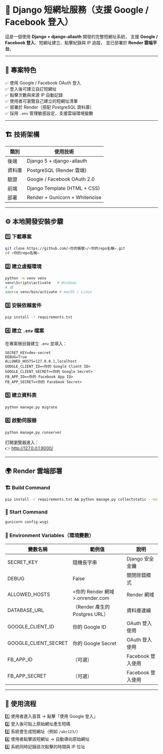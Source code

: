 # 🔗 Django 短網址服務（支援 Google / Facebook 登入）

這是一個使用 **Django + django-allauth** 開發的完整短網址系統，
支援 **Google / Facebook 登入**、短網址建立、點擊紀錄與 IP 追蹤，
並已部署於 **Render 雲端平台**。

---

## 🚀 專案特色

✅ 使用 Google / Facebook OAuth 登入  
✅ 登入後可建立自訂短網址  
✅ 點擊次數與來源 IP 自動記錄  
✅ 使用者可瀏覽自己建立的短網址清單  
✅ 部署於 Render（搭配 PostgreSQL 資料庫）  
✅ 採用 `.env` 管理敏感設定，支援雲端環境變數

---

## 🏗️ 技術架構

| 類別   | 使用技術                       |
| ------ | ------------------------------ |
| 後端   | Django 5 + django-allauth      |
| 資料庫 | PostgreSQL (Render 雲端)       |
| 驗證   | Google / Facebook OAuth 2.0    |
| 前端   | Django Template (HTML + CSS)   |
| 部署   | Render + Gunicorn + Whitenoise |

---

## ⚙️ 本地開發安裝步驟

### 1️⃣ 下載專案

```bash
git clone https://github.com/<你的帳號>/<你的repo名稱>.git
cd <你的repo名稱>
```

### 2️⃣ 建立虛擬環境

```bash
python -m venv venv
venv\Scripts\activate   # Windows
# 或
source venv/bin/activate # macOS / Linux
```

### 3️⃣ 安裝依賴套件

```bash
pip install -r requirements.txt
```

### 4️⃣ 建立 `.env` 檔案

在專案根目錄建立 `.env` 並填入：

```
SECRET_KEY=dev-secret
DEBUG=True
ALLOWED_HOSTS=127.0.0.1,localhost
GOOGLE_CLIENT_ID=<你的 Google Client ID>
GOOGLE_CLIENT_SECRET=<你的 Google Secret>
FB_APP_ID=<你的 Facebook App ID>
FB_APP_SECRET=<你的 Facebook Secret>
```

### 5️⃣ 建立資料表

```bash
python manage.py migrate
```

### 6️⃣ 啟動伺服器

```bash
python manage.py runserver
```

打開瀏覽器進入：  
👉 http://127.0.0.1:8000/

---

## 🌍 Render 雲端部署

### 🏗️ Build Command

```bash
pip install -r requirements.txt && python manage.py collectstatic --noinput && python manage.py migrate
```

### 🚀 Start Command

```bash
gunicorn config.wsgi
```

### 🔐 Environment Variables（環境變數）

| 變數名稱             | 範例值                          | 說明              |
| -------------------- | ------------------------------- | ----------------- |
| SECRET_KEY           | 隨機長字串                      | Django 安全金鑰   |
| DEBUG                | False                           | 關閉除錯模式      |
| ALLOWED_HOSTS        | <你的 Render 網域>.onrender.com | Render 網域       |
| DATABASE_URL         | （Render 產生的 Postgres URL）  | 資料庫連線        |
| GOOGLE_CLIENT_ID     | 你的 Google ID                  | OAuth 登入使用    |
| GOOGLE_CLIENT_SECRET | 你的 Google Secret              | OAuth 登入使用    |
| FB_APP_ID            | （可選）                        | Facebook 登入使用 |
| FB_APP_SECRET        | （可選）                        | Facebook 登入使用 |

---

## 🧪 使用流程

1️⃣ 使用者進入首頁 → 點擊「使用 Google 登入」  
2️⃣ 登入後可貼上原始網址產生短碼  
3️⃣ 系統會生成短網址（例如 `/abc123/`）  
4️⃣ 使用者點擊該短網址 → 自動導向原始網址  
5️⃣ 系統同時記錄該次點擊的時間與 IP 位址
